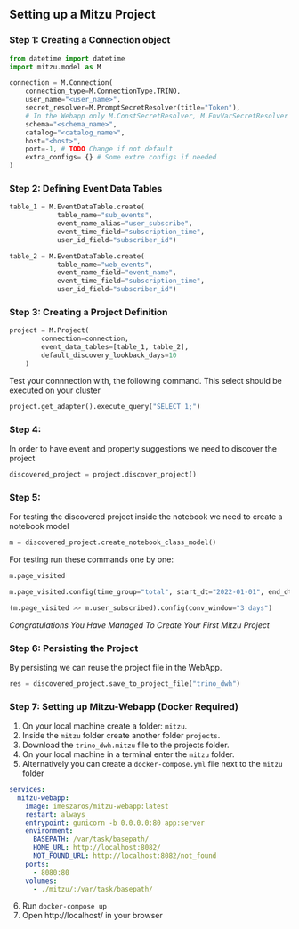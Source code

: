 ## Setting up a Mitzu Project

### Step 1: Creating a Connection object

```python
from datetime import datetime
import mitzu.model as M

connection = M.Connection(
    connection_type=M.ConnectionType.TRINO,
    user_name="<user_name>",
    secret_resolver=M.PromptSecretResolver(title="Token"),
    # In the Webapp only M.ConstSecretResolver, M.EnvVarSecretResolver are usable
    schema="<schema_name>",
    catalog="<catalog_name>",
    host="<host>",
    port=-1, # TODO Change if not default
    extra_configs= {} # Some extre configs if needed
)
```

### Step 2: Defining Event Data Tables

```python
table_1 = M.EventDataTable.create(
            table_name="sub_events",
            event_name_alias="user_subscribe",
            event_time_field="subscription_time",
            user_id_field="subscriber_id")

table_2 = M.EventDataTable.create(
            table_name="web_events",
            event_name_field="event_name",
            event_time_field="subscription_time",
            user_id_field="subscriber_id")
```

### Step 3: Creating a Project Definition

```python
project = M.Project(
        connection=connection,
        event_data_tables=[table_1, table_2],
        default_discovery_lookback_days=10
    )
```

Test your connnection with, the following command.
This select should be executed on your cluster

```python
project.get_adapter().execute_query("SELECT 1;")
```

### Step 4:

In order to have event and property suggestions we need to discover the project

```python
discovered_project = project.discover_project()
```

### Step 5:

For testing the discovered project inside the notebook we need to create a notebook model

```python
m = discovered_project.create_notebook_class_model()
```

For testing run these commands one by one:

```python
m.page_visited

m.page_visited.config(time_group="total", start_dt="2022-01-01", end_dt="2022-09-01")

(m.page_visited >> m.user_subscribed).config(conv_window="3 days")
```

_Congratulations You Have Managed To Create Your First Mitzu Project_

### Step 6: Persisting the Project

By persisting we can reuse the project file in the WebApp.

```python
res = discovered_project.save_to_project_file("trino_dwh")
```

### Step 7: Setting up Mitzu-Webapp (Docker Required)

1. On your local machine create a folder: `mitzu`.
2. Inside the `mitzu` folder create another folder `projects`.
3. Download the `trino_dwh.mitzu` file to the projects folder.
4. On your local machine in a terminal enter the `mitzu` folder.
5. Alternatively you can create a `docker-compose.yml` file next to the `mitzu` folder

```yml
services:
  mitzu-webapp:
    image: imeszaros/mitzu-webapp:latest
    restart: always
    entrypoint: gunicorn -b 0.0.0.0:80 app:server
    environment:
      BASEPATH: /var/task/basepath/
      HOME_URL: http://localhost:8082/
      NOT_FOUND_URL: http://localhost:8082/not_found
    ports:
      - 8080:80
    volumes:
      - ./mitzu/:/var/task/basepath/
```

6. Run `docker-compose up`
7. Open http://localhost/ in your browser
